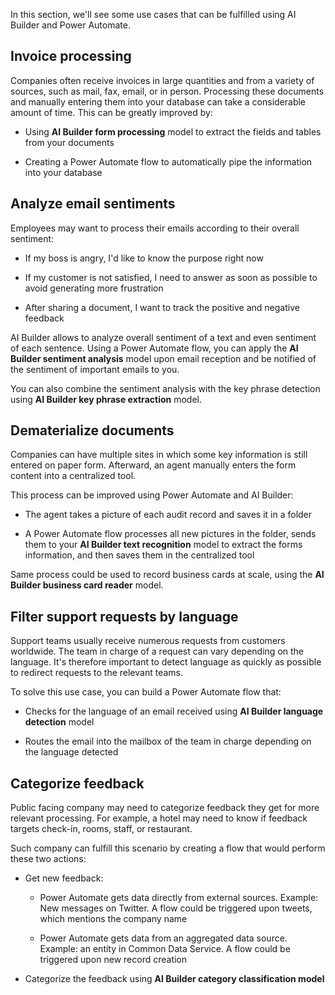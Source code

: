 In this section, we'll see some use cases that can be fulfilled using AI Builder and Power Automate.

## Invoice processing

Companies often receive invoices in large quantities and from a variety of sources, such as mail, fax, email, or in person. Processing these documents and manually entering them into your database can take a considerable amount of time. This can be greatly improved by:

-   Using **AI Builder form processing** model to extract the fields and tables from your documents

-   Creating a Power Automate flow to automatically pipe the information into your database

## Analyze email sentiments

Employees may want to process their emails according to their overall sentiment:

-   If my boss is angry, I'd like to know the purpose right now

-   If my customer is not satisfied, I need to answer as soon as possible to avoid generating more frustration

-   After sharing a document, I want to track the positive and negative feedback

AI Builder allows to analyze overall sentiment of a text and even sentiment of each sentence. Using a Power Automate flow, you can apply the **AI Builder sentiment analysis** model upon email reception and be notified of the sentiment of important emails to you.

You can also combine the sentiment analysis with the key phrase detection using **AI Builder key phrase extraction** model.

## Dematerialize documents

Companies can have multiple sites in which some key information is still entered on paper form. Afterward, an agent manually enters the form content into a centralized tool.

This process can be improved using Power Automate and AI Builder:

-   The agent takes a picture of each audit record and saves it in a folder

-   A Power Automate flow processes all new pictures in the folder, sends them to your **AI Builder text recognition** model to extract the forms information, and then saves them in the centralized tool

Same process could be used to record business cards at scale, using the **AI Builder business card reader** model.

## Filter support requests by language 

Support teams usually receive numerous requests from customers worldwide. The team in charge of a request can vary depending on the language. It's therefore important to detect language as quickly as possible to redirect requests to the relevant teams.

To solve this use case, you can build a Power Automate flow that:

-   Checks for the language of an email received using **AI Builder language detection** model

-   Routes the email into the mailbox of the team in charge depending on the language detected

## Categorize feedback

Public facing company may need to categorize feedback they get for more relevant processing. For example, a hotel may need to know if feedback targets check-in, rooms, staff, or restaurant.

Such company can fulfill this scenario by creating a flow that would perform these two actions:

-   Get new feedback:

    -   Power Automate gets data directly from external sources. Example: New messages on Twitter. A flow could be triggered upon tweets, which mentions the company name

    -   Power Automate gets data from an aggregated data source. Example: an entity in Common Data Service. A flow could be triggered upon new record creation

-   Categorize the feedback using **AI Builder category classification model**

